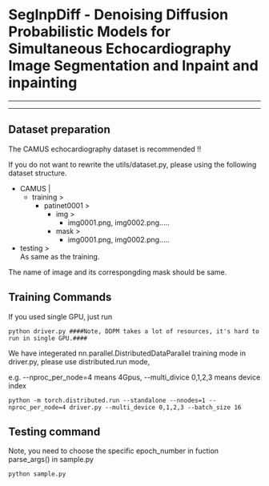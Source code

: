 # SegInpDiff - Denoising Diffusion Probabilistic Models for Simultaneous Echocardiography Image Segmentation and Inpaint and inpainting

___

---

## Dataset preparation

The CAMUS echocardiography dataset is recommended !! 

If you do not want to rewrite the utils/dataset.py, please using the following dataset structure.

- CAMUS |  
  - training >  
    - patinet0001 >
		- img >
			- img0001.png, img0002.png.....
		- mask >
			- img0001.png, img0002.png.....
 - testing >  
	As same as the training.
			
The name of image and its correspongding mask should be same. 
			
	 


	 




## Training Commands
If you used single GPU, just run
```
python driver.py ####Note, DDPM takes a lot of resources, it's hard to run in single GPU.####

```
We have integerated nn.parallel.DistributedDataParallel training mode in driver.py, please use distributed.run mode,

e.g. --nproc_per_node=4 means 4Gpus, --multi_divice 0,1,2,3 means device index

```
python -m torch.distributed.run --standalone --nnodes=1 --nproc_per_node=4 driver.py --multi_device 0,1,2,3 --batch_size 16
```

## Testing command
Note, you need to choose the specific epoch_number in fuction parse_args() in sample.py
```
python sample.py
```


